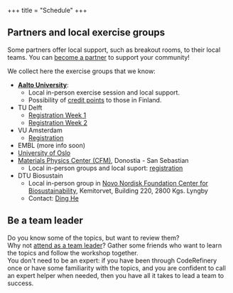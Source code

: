+++
title = "Schedule"
+++

## Partners and local exercise groups

Some partners offer local support, such as breakout rooms, to their local
teams. You can [become a partner](https://coderefinery.org/organization/partners/) to
support your community!

We collect here the exercise groups that we know:
- [**Aalto University**](https://scicomp.aalto.fi/):
  - Local in-person exercise session and local support.
  - Possibility of [credit points](@/certificates.md) to those in Finland.
- TU Delft
  - [Registration Week 1](https://www.tudelft.nl/en/events/2023/library/coderefinery-workshops-i)
  - [Registration Week 2](https://www.tudelft.nl/en/events/2023/library/coderefinery-workshops-ii)
- VU Amsterdam
  - [Registration](https://vu.nl/en/events/2023/workshops-coderefinery)
- EMBL (more info soon)
- [University of Oslo](https://www.ub.uio.no/english/courses-events/courses/other/coderefinery/)
- [Materials Physics Center (CFM)](https://cfm.ehu.es), Donostia - San Sebastian
  - Local in-person groups and local suport: [registration](https://forms.gle/GvN6H1AhXgxKNecc7)
- DTU Biosustain
  - Local in-person group in [Novo Nordisk Foundation Center for Biosustainability](https://www.biosustain.dtu.dk/), Kemitorvet, Building 220, 2800 Kgs. Lyngby
  - Contact: [Ding He](https://orbit.dtu.dk/en/persons/ding-he)


## Be a team leader

Do you know some of the topics, but want to review them?  
Why not [attend as a team leader](@/join.md)? 
Gather some friends who want to learn the topics and follow the workshop together.  
You don't need to be an expert: if you have been through CodeRefinery once or have some familiarity
with the topics, and you are confident to call an expert helper when needed,
then you have all it takes to lead a team to success.
